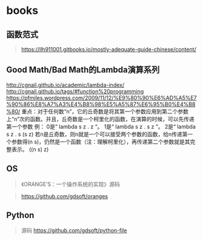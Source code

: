 # books

## 函数范式
> https://llh911001.gitbooks.io/mostly-adequate-guide-chinese/content/

## Good Math/Bad Math的Lambda演算系列
http://cgnail.github.io/academic/lambda-index/
http://cgnail.github.io/tags/#function%20programming
https://pfmiles.wordpress.com/2009/11/12/%E9%80%90%E6%AD%A5%E7%90%86%E8%A7%A3%E4%B8%98%E5%A5%87%E6%95%B0%E4%B8%80/
重点：对于任何数“n”，它的丘奇数是将其第一个参数应用到第二个参数上“n”次的函数。并且，丘奇数是一个柯里化的函数，在演算的时候，可以先传递第一个参数
例：
0是“ lambda s z . z “。
1是“ lambda s z . s z “。
2是“ lambda s z . s (s z)
若n是丘奇数，则n就是一个可以接受两个参数的函数，给n传递第一个参数得(n s)，仍然是一个函数（注：理解柯里化），再传递第二个参数就是其完整表示。
((n s) z)

## OS
>《ORANGE’S：一个操作系统的实现》源码

> https://github.com/gdsoft/oranges

## Python
> 源码
> https://github.com/gdsoft/python-file
